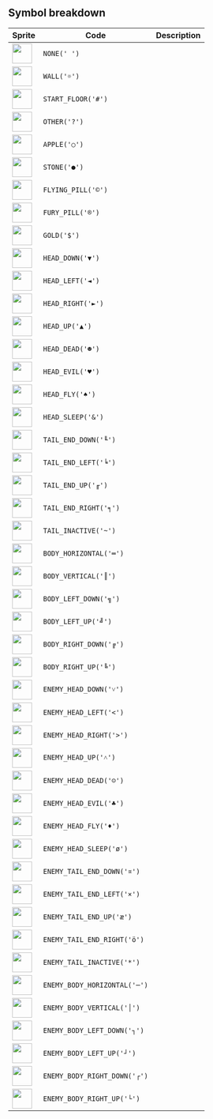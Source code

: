 <meta charset="UTF-8">

## Symbol breakdown
| Sprite | Code | Description |
| -------- | -------- | -------- |
|<img src="https://github.com/codenjoyme/codenjoy/raw/master/CodingDojo/games/snakebattle/src/main/webapp/resources/snakebattle/sprite/none.png" style="width:40px;" /> | `NONE(' ')` |  | 
|<img src="https://github.com/codenjoyme/codenjoy/raw/master/CodingDojo/games/snakebattle/src/main/webapp/resources/snakebattle/sprite/wall.png" style="width:40px;" /> | `WALL('☼')` |  | 
|<img src="https://github.com/codenjoyme/codenjoy/raw/master/CodingDojo/games/snakebattle/src/main/webapp/resources/snakebattle/sprite/start_floor.png" style="width:40px;" /> | `START_FLOOR('#')` |  | 
|<img src="https://github.com/codenjoyme/codenjoy/raw/master/CodingDojo/games/snakebattle/src/main/webapp/resources/snakebattle/sprite/other.png" style="width:40px;" /> | `OTHER('?')` |  | 
|<img src="https://github.com/codenjoyme/codenjoy/raw/master/CodingDojo/games/snakebattle/src/main/webapp/resources/snakebattle/sprite/apple.png" style="width:40px;" /> | `APPLE('○')` |  | 
|<img src="https://github.com/codenjoyme/codenjoy/raw/master/CodingDojo/games/snakebattle/src/main/webapp/resources/snakebattle/sprite/stone.png" style="width:40px;" /> | `STONE('●')` |  | 
|<img src="https://github.com/codenjoyme/codenjoy/raw/master/CodingDojo/games/snakebattle/src/main/webapp/resources/snakebattle/sprite/flying_pill.png" style="width:40px;" /> | `FLYING_PILL('©')` |  | 
|<img src="https://github.com/codenjoyme/codenjoy/raw/master/CodingDojo/games/snakebattle/src/main/webapp/resources/snakebattle/sprite/fury_pill.png" style="width:40px;" /> | `FURY_PILL('®')` |  | 
|<img src="https://github.com/codenjoyme/codenjoy/raw/master/CodingDojo/games/snakebattle/src/main/webapp/resources/snakebattle/sprite/gold.png" style="width:40px;" /> | `GOLD('$')` |  | 
|<img src="https://github.com/codenjoyme/codenjoy/raw/master/CodingDojo/games/snakebattle/src/main/webapp/resources/snakebattle/sprite/head_down.png" style="width:40px;" /> | `HEAD_DOWN('▼')` |  | 
|<img src="https://github.com/codenjoyme/codenjoy/raw/master/CodingDojo/games/snakebattle/src/main/webapp/resources/snakebattle/sprite/head_left.png" style="width:40px;" /> | `HEAD_LEFT('◄')` |  | 
|<img src="https://github.com/codenjoyme/codenjoy/raw/master/CodingDojo/games/snakebattle/src/main/webapp/resources/snakebattle/sprite/head_right.png" style="width:40px;" /> | `HEAD_RIGHT('►')` |  | 
|<img src="https://github.com/codenjoyme/codenjoy/raw/master/CodingDojo/games/snakebattle/src/main/webapp/resources/snakebattle/sprite/head_up.png" style="width:40px;" /> | `HEAD_UP('▲')` |  | 
|<img src="https://github.com/codenjoyme/codenjoy/raw/master/CodingDojo/games/snakebattle/src/main/webapp/resources/snakebattle/sprite/head_dead.png" style="width:40px;" /> | `HEAD_DEAD('☻')` |  | 
|<img src="https://github.com/codenjoyme/codenjoy/raw/master/CodingDojo/games/snakebattle/src/main/webapp/resources/snakebattle/sprite/head_evil.png" style="width:40px;" /> | `HEAD_EVIL('♥')` |  | 
|<img src="https://github.com/codenjoyme/codenjoy/raw/master/CodingDojo/games/snakebattle/src/main/webapp/resources/snakebattle/sprite/head_fly.png" style="width:40px;" /> | `HEAD_FLY('♠')` |  | 
|<img src="https://github.com/codenjoyme/codenjoy/raw/master/CodingDojo/games/snakebattle/src/main/webapp/resources/snakebattle/sprite/head_sleep.png" style="width:40px;" /> | `HEAD_SLEEP('&')` |  | 
|<img src="https://github.com/codenjoyme/codenjoy/raw/master/CodingDojo/games/snakebattle/src/main/webapp/resources/snakebattle/sprite/tail_end_down.png" style="width:40px;" /> | `TAIL_END_DOWN('╙')` |  | 
|<img src="https://github.com/codenjoyme/codenjoy/raw/master/CodingDojo/games/snakebattle/src/main/webapp/resources/snakebattle/sprite/tail_end_left.png" style="width:40px;" /> | `TAIL_END_LEFT('╘')` |  | 
|<img src="https://github.com/codenjoyme/codenjoy/raw/master/CodingDojo/games/snakebattle/src/main/webapp/resources/snakebattle/sprite/tail_end_up.png" style="width:40px;" /> | `TAIL_END_UP('╓')` |  | 
|<img src="https://github.com/codenjoyme/codenjoy/raw/master/CodingDojo/games/snakebattle/src/main/webapp/resources/snakebattle/sprite/tail_end_right.png" style="width:40px;" /> | `TAIL_END_RIGHT('╕')` |  | 
|<img src="https://github.com/codenjoyme/codenjoy/raw/master/CodingDojo/games/snakebattle/src/main/webapp/resources/snakebattle/sprite/tail_inactive.png" style="width:40px;" /> | `TAIL_INACTIVE('~')` |  | 
|<img src="https://github.com/codenjoyme/codenjoy/raw/master/CodingDojo/games/snakebattle/src/main/webapp/resources/snakebattle/sprite/body_horizontal.png" style="width:40px;" /> | `BODY_HORIZONTAL('═')` |  | 
|<img src="https://github.com/codenjoyme/codenjoy/raw/master/CodingDojo/games/snakebattle/src/main/webapp/resources/snakebattle/sprite/body_vertical.png" style="width:40px;" /> | `BODY_VERTICAL('║')` |  | 
|<img src="https://github.com/codenjoyme/codenjoy/raw/master/CodingDojo/games/snakebattle/src/main/webapp/resources/snakebattle/sprite/body_left_down.png" style="width:40px;" /> | `BODY_LEFT_DOWN('╗')` |  | 
|<img src="https://github.com/codenjoyme/codenjoy/raw/master/CodingDojo/games/snakebattle/src/main/webapp/resources/snakebattle/sprite/body_left_up.png" style="width:40px;" /> | `BODY_LEFT_UP('╝')` |  | 
|<img src="https://github.com/codenjoyme/codenjoy/raw/master/CodingDojo/games/snakebattle/src/main/webapp/resources/snakebattle/sprite/body_right_down.png" style="width:40px;" /> | `BODY_RIGHT_DOWN('╔')` |  | 
|<img src="https://github.com/codenjoyme/codenjoy/raw/master/CodingDojo/games/snakebattle/src/main/webapp/resources/snakebattle/sprite/body_right_up.png" style="width:40px;" /> | `BODY_RIGHT_UP('╚')` |  | 
|<img src="https://github.com/codenjoyme/codenjoy/raw/master/CodingDojo/games/snakebattle/src/main/webapp/resources/snakebattle/sprite/enemy_head_down.png" style="width:40px;" /> | `ENEMY_HEAD_DOWN('˅')` |  | 
|<img src="https://github.com/codenjoyme/codenjoy/raw/master/CodingDojo/games/snakebattle/src/main/webapp/resources/snakebattle/sprite/enemy_head_left.png" style="width:40px;" /> | `ENEMY_HEAD_LEFT('<')` |  | 
|<img src="https://github.com/codenjoyme/codenjoy/raw/master/CodingDojo/games/snakebattle/src/main/webapp/resources/snakebattle/sprite/enemy_head_right.png" style="width:40px;" /> | `ENEMY_HEAD_RIGHT('>')` |  | 
|<img src="https://github.com/codenjoyme/codenjoy/raw/master/CodingDojo/games/snakebattle/src/main/webapp/resources/snakebattle/sprite/enemy_head_up.png" style="width:40px;" /> | `ENEMY_HEAD_UP('˄')` |  | 
|<img src="https://github.com/codenjoyme/codenjoy/raw/master/CodingDojo/games/snakebattle/src/main/webapp/resources/snakebattle/sprite/enemy_head_dead.png" style="width:40px;" /> | `ENEMY_HEAD_DEAD('☺')` |  | 
|<img src="https://github.com/codenjoyme/codenjoy/raw/master/CodingDojo/games/snakebattle/src/main/webapp/resources/snakebattle/sprite/enemy_head_evil.png" style="width:40px;" /> | `ENEMY_HEAD_EVIL('♣')` |  | 
|<img src="https://github.com/codenjoyme/codenjoy/raw/master/CodingDojo/games/snakebattle/src/main/webapp/resources/snakebattle/sprite/enemy_head_fly.png" style="width:40px;" /> | `ENEMY_HEAD_FLY('♦')` |  | 
|<img src="https://github.com/codenjoyme/codenjoy/raw/master/CodingDojo/games/snakebattle/src/main/webapp/resources/snakebattle/sprite/enemy_head_sleep.png" style="width:40px;" /> | `ENEMY_HEAD_SLEEP('ø')` |  | 
|<img src="https://github.com/codenjoyme/codenjoy/raw/master/CodingDojo/games/snakebattle/src/main/webapp/resources/snakebattle/sprite/enemy_tail_end_down.png" style="width:40px;" /> | `ENEMY_TAIL_END_DOWN('¤')` |  | 
|<img src="https://github.com/codenjoyme/codenjoy/raw/master/CodingDojo/games/snakebattle/src/main/webapp/resources/snakebattle/sprite/enemy_tail_end_left.png" style="width:40px;" /> | `ENEMY_TAIL_END_LEFT('×')` |  | 
|<img src="https://github.com/codenjoyme/codenjoy/raw/master/CodingDojo/games/snakebattle/src/main/webapp/resources/snakebattle/sprite/enemy_tail_end_up.png" style="width:40px;" /> | `ENEMY_TAIL_END_UP('æ')` |  | 
|<img src="https://github.com/codenjoyme/codenjoy/raw/master/CodingDojo/games/snakebattle/src/main/webapp/resources/snakebattle/sprite/enemy_tail_end_right.png" style="width:40px;" /> | `ENEMY_TAIL_END_RIGHT('ö')` |  | 
|<img src="https://github.com/codenjoyme/codenjoy/raw/master/CodingDojo/games/snakebattle/src/main/webapp/resources/snakebattle/sprite/enemy_tail_inactive.png" style="width:40px;" /> | `ENEMY_TAIL_INACTIVE('*')` |  | 
|<img src="https://github.com/codenjoyme/codenjoy/raw/master/CodingDojo/games/snakebattle/src/main/webapp/resources/snakebattle/sprite/enemy_body_horizontal.png" style="width:40px;" /> | `ENEMY_BODY_HORIZONTAL('─')` |  | 
|<img src="https://github.com/codenjoyme/codenjoy/raw/master/CodingDojo/games/snakebattle/src/main/webapp/resources/snakebattle/sprite/enemy_body_vertical.png" style="width:40px;" /> | `ENEMY_BODY_VERTICAL('│')` |  | 
|<img src="https://github.com/codenjoyme/codenjoy/raw/master/CodingDojo/games/snakebattle/src/main/webapp/resources/snakebattle/sprite/enemy_body_left_down.png" style="width:40px;" /> | `ENEMY_BODY_LEFT_DOWN('┐')` |  | 
|<img src="https://github.com/codenjoyme/codenjoy/raw/master/CodingDojo/games/snakebattle/src/main/webapp/resources/snakebattle/sprite/enemy_body_left_up.png" style="width:40px;" /> | `ENEMY_BODY_LEFT_UP('┘')` |  | 
|<img src="https://github.com/codenjoyme/codenjoy/raw/master/CodingDojo/games/snakebattle/src/main/webapp/resources/snakebattle/sprite/enemy_body_right_down.png" style="width:40px;" /> | `ENEMY_BODY_RIGHT_DOWN('┌')` |  | 
|<img src="https://github.com/codenjoyme/codenjoy/raw/master/CodingDojo/games/snakebattle/src/main/webapp/resources/snakebattle/sprite/enemy_body_right_up.png" style="width:40px;" /> | `ENEMY_BODY_RIGHT_UP('└')` |  | 
